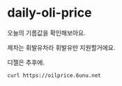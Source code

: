 # daily-oli-price
 오늘의 기름값을 확인해보아요.

 제차는 휘발유차라 휘발유만 지원할거에요.

 디젤은 추후에.

```
curl https://oilprice.6unu.net
```
